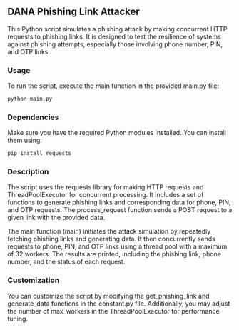 ## DANA Phishing Link Attacker

This Python script simulates a phishing attack by making concurrent HTTP requests to phishing links. It is designed to test the resilience of systems against phishing attempts, especially those involving phone number, PIN, and OTP links.

### Usage
To run the script, execute the main function in the provided main.py file:
```py
python main.py
```

### Dependencies
Make sure you have the required Python modules installed. You can install them using:
```bash
pip install requests
```
### Description
The script uses the requests library for making HTTP requests and ThreadPoolExecutor for concurrent processing. It includes a set of functions to generate phishing links and corresponding data for phone, PIN, and OTP requests. The process_request function sends a POST request to a given link with the provided data.

The main function (main) initiates the attack simulation by repeatedly fetching phishing links and generating data. It then concurrently sends requests to phone, PIN, and OTP links using a thread pool with a maximum of 32 workers. The results are printed, including the phishing link, phone number, and the status of each request.

### Customization
You can customize the script by modifying the get_phishing_link and generate_data functions in the constant.py file. Additionally, you may adjust the number of max_workers in the ThreadPoolExecutor for performance tuning.